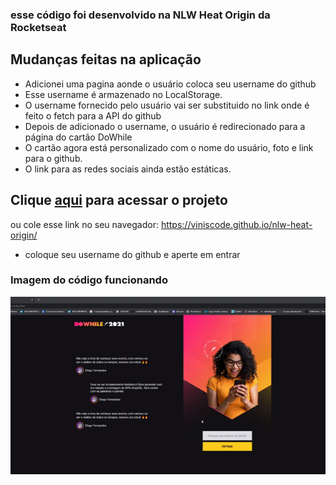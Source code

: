 ### esse código foi desenvolvido na NLW Heat Origin da Rocketseat

## Mudanças feitas na aplicação
- Adicionei uma pagina aonde o usuário coloca seu username do github 
- Esse username é armazenado no LocalStorage.
- O username fornecido pelo usuário vai ser substituido no link onde é feito o fetch para a API do github
- Depois de adicionado o username, o usuário é redirecionado para a página do cartão DoWhile
- O cartão agora está personalizado com o nome do usuário, foto e link para o github.
- O link para as redes sociais ainda estão estáticas.

## Clique [aqui]( https://viniscode.github.io/nlw-heat-origin/) para acessar o projeto
ou cole esse link no seu navegador:  https://viniscode.github.io/nlw-heat-origin/
- coloque seu username do github e aperte em entrar 

### Imagem do código funcionando
![enter image description here](https://github.com/ViniSCode/nlw-heat-origin/blob/main/images/projetoOverview.gif?raw=true)
